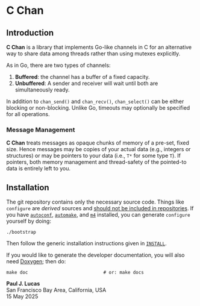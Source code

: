 # C Chan

## Introduction

**C Chan**
is a library that implements Go-like channels in C
for an alternative way to share data
among threads
rather than using mutexes explicitly.

As in Go,
there are two types of channels:

1. **Buffered**: the channel has a buffer of a fixed capacity.
2. **Unbuffered**: A sender and receiver will wait until both are
   simultaneously ready.

In addition to
`chan_send()`
and
`chan_recv()`,
`chan_select()`
can be either
blocking
or
non-blocking.
Unlike Go,
timeouts may optionally be specified
for all operations.

### Message Management

**C Chan**
treats messages as opaque
chunks of memory
of a pre-set,
fixed
size.
Hence messages may be copies of your actual data
(e.g., integers or structures)
or may be pointers to your data
(i.e., `T*` for some type `T`).
If pointers,
both memory management
and thread-safety
of the pointed-to data
is entirely left to you.

## Installation

The git repository contains only the necessary source code.
Things like `configure` are _derived_ sources and
[should not be included in repositories](http://stackoverflow.com/a/18732931).
If you have
[`autoconf`](https://www.gnu.org/software/autoconf/),
[`automake`](https://www.gnu.org/software/automake/),
and
[`m4`](https://www.gnu.org/software/m4/)
installed,
you can generate `configure` yourself by doing:

    ./bootstrap

Then follow the generic installation instructions given in
[`INSTALL`](https://github.com/paul-j-lucas/c_exception/blob/master/INSTALL).

If you would like to generate the developer documentation,
you will also need
[Doxygen](http://www.doxygen.org/);
then do:

    make doc                            # or: make docs

**Paul J. Lucas**  
San Francisco Bay Area, California, USA  
15 May 2025
